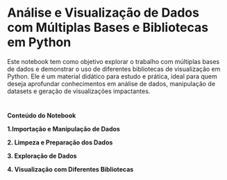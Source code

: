 # Análise e Visualização de Dados com Múltiplas Bases e Bibliotecas em Python
Este notebook tem como objetivo explorar o trabalho com múltiplas bases de dados e demonstrar o uso de diferentes bibliotecas de visualização em Python. Ele é um material didático para estudo e prática, ideal para quem deseja aprofundar conhecimentos em análise de dados, manipulação de datasets e geração de visualizações impactantes.

#

**Conteúdo do Notebook**

**1.Importação e Manipulação de Dados**

**2. Limpeza e Preparação dos Dados**

**3. Exploração de Dados**

**4. Visualização com Diferentes Bibliotecas**
